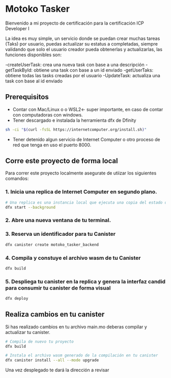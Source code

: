 # Motoko Tasker

Bienvenido a mi proyecto de certificación para la certificación ICP Developer I 

La idea es muy simple, un servicio donde se puedan crear muchas tareas (Taks) por usuario, puedas actualizar su estatus a completadas, siempre validando que solo el usuario creador pueda obtenerlas y actualizarlas, las funciones disponibles son:

-createUserTask: crea una nueva task con base a una descripción
-getTaskById: obtiene una task con base a un id enviado
-getUserTaks: obtiene todas las tasks creadas por el usuario
-UpdateTask: actualiza una task con base al id enviado

## Prerequisitos

- Contar con Mac/Linux o o WSL2<- super importante, en caso de contar con computadoras con windows.
- Tener descargado e instalada la herramienta dfx de Dfinity

```bash
sh -ci "$(curl -fsSL https://internetcomputer.org/install.sh)"
```

- Tener detenido algun servicio de Internet Computer o otro proceso de red que tenga en uso el puerto 8000.

## Corre este proyecto de forma local

Para correr este proyecto localmente asegurate de utiizar los siguientes comandos:

### 1. Inicia una replica de Internet Computer en segundo plano.

```bash
# Una replica es una instancia local que ejecuta una copia del estado del canister
dfx start --background
```

### 2. Abre una nueva ventana de tu terminal.

### 3. Reserva un identificador para tu Canister

```bash
dfx canister create motoko_tasker_backend
```

### 4. Compila y constuye el archivo wasm de tu Canister

```bash
dfx build
```

### 5. Despliega tu canister en la replica y genera la interfaz candid para consumir tu canister de forma visual

```bash
dfx deploy
```

## Realiza cambios en tu canister

Si has realizado cambios en tu archivo main.mo deberas compilar y actualizar tu canister.

```bash
# Compila de nuevo tu proyecto
dfx build

# Instala el archivo wasm generado de la compilación en tu canister
dfx canister install --all --mode upgrade

```

Una vez desplegado te dará la dirección a revisar
